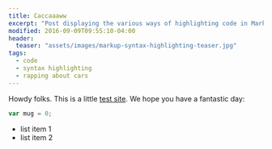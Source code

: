 ```yaml
---
title: Caccaaaww
excerpt: "Post displaying the various ways of highlighting code in Markdown."
modified: 2016-09-09T09:55:10-04:00
header:
  teaser: "assets/images/markup-syntax-highlighting-teaser.jpg"
tags:
  - code
  - syntax highlighting
  - rapping about cars
---
```


Howdy folks. This is a little [test site](http://google.com). We hope you have a fantastic day:

```javascript
var mug = 0;
```

* list item 1
* list item 2
